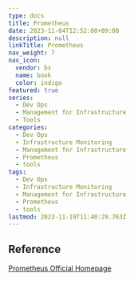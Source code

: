 ```yaml
---
type: docs
title: Prometheus
date: 2023-11-04T12:52:00+09:00
description: null
linkTitle: Prometheus
nav_weight: 7
nav_icon:
  vendor: bs
  name: book
  color: indigo
featured: true
series:
  - Dev Ops
  - Management for Infrastructure
  - Tools
categories:
  - Dev Ops
  - Infrastructure Monitoring
  - Management for Infrastructure
  - Prometheus
  - tools
tags:
  - Dev Ops
  - Infrastructure Monitoring
  - Management for Infrastructure
  - Prometheus
  - tools
lastmod: 2023-11-19T11:40:29.763Z
---
```


## Reference

[Prometheus Official Homepage](https://prometheus.io/)
